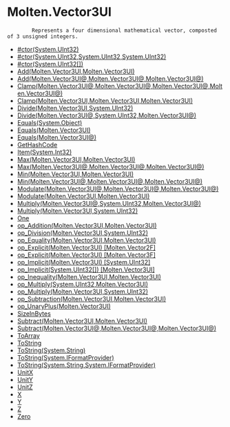 ﻿  
# Molten.Vector3UI

            Represents a four dimensional mathematical vector, composted of 3 unsigned integers.
            
  
*  [#ctor(System.UInt32)](docs/Molten.Math/Molten/Vector3UI/#ctor.md)  
*  [#ctor(System.UInt32,System.UInt32,System.UInt32)](docs/Molten.Math/Molten/Vector3UI/#ctor.md)  
*  [#ctor(System.UInt32[])](docs/Molten.Math/Molten/Vector3UI/#ctor.md)  
*  [Add(Molten.Vector3UI,Molten.Vector3UI)](docs/Molten.Math/Molten/Vector3UI/Add.md)  
*  [Add(Molten.Vector3UI@,Molten.Vector3UI@,Molten.Vector3UI@)](docs/Molten.Math/Molten/Vector3UI/Add.md)  
*  [Clamp(Molten.Vector3UI@,Molten.Vector3UI@,Molten.Vector3UI@,Molten.Vector3UI@)](docs/Molten.Math/Molten/Vector3UI/Clamp.md)  
*  [Clamp(Molten.Vector3UI,Molten.Vector3UI,Molten.Vector3UI)](docs/Molten.Math/Molten/Vector3UI/Clamp.md)  
*  [Divide(Molten.Vector3UI,System.UInt32)](docs/Molten.Math/Molten/Vector3UI/Divide.md)  
*  [Divide(Molten.Vector3UI@,System.UInt32,Molten.Vector3UI@)](docs/Molten.Math/Molten/Vector3UI/Divide.md)  
*  [Equals(System.Object)](docs/Molten.Math/Molten/Vector3UI/Equals.md)  
*  [Equals(Molten.Vector3UI)](docs/Molten.Math/Molten/Vector3UI/Equals.md)  
*  [Equals(Molten.Vector3UI@)](docs/Molten.Math/Molten/Vector3UI/Equals.md)  
*  [GetHashCode](docs/Molten.Math/Molten/Vector3UI/GetHashCode.md)  
*  [Item(System.Int32)](docs/Molten.Math/Molten/Vector3UI/Item.md)  
*  [Max(Molten.Vector3UI,Molten.Vector3UI)](docs/Molten.Math/Molten/Vector3UI/Max.md)  
*  [Max(Molten.Vector3UI@,Molten.Vector3UI@,Molten.Vector3UI@)](docs/Molten.Math/Molten/Vector3UI/Max.md)  
*  [Min(Molten.Vector3UI,Molten.Vector3UI)](docs/Molten.Math/Molten/Vector3UI/Min.md)  
*  [Min(Molten.Vector3UI@,Molten.Vector3UI@,Molten.Vector3UI@)](docs/Molten.Math/Molten/Vector3UI/Min.md)  
*  [Modulate(Molten.Vector3UI@,Molten.Vector3UI@,Molten.Vector3UI@)](docs/Molten.Math/Molten/Vector3UI/Modulate.md)  
*  [Modulate(Molten.Vector3UI,Molten.Vector3UI)](docs/Molten.Math/Molten/Vector3UI/Modulate.md)  
*  [Multiply(Molten.Vector3UI@,System.UInt32,Molten.Vector3UI@)](docs/Molten.Math/Molten/Vector3UI/Multiply.md)  
*  [Multiply(Molten.Vector3UI,System.UInt32)](docs/Molten.Math/Molten/Vector3UI/Multiply.md)  
*  [One](docs/Molten.Math/Molten/Vector3UI/One.md)  
*  [op_Addition(Molten.Vector3UI,Molten.Vector3UI)](docs/Molten.Math/Molten/Vector3UI/op_Addition.md)  
*  [op_Division(Molten.Vector3UI,System.UInt32)](docs/Molten.Math/Molten/Vector3UI/op_Division.md)  
*  [op_Equality(Molten.Vector3UI,Molten.Vector3UI)](docs/Molten.Math/Molten/Vector3UI/op_Equality.md)  
*  [op_Explicit(Molten.Vector3UI) [Molten.Vector2F]](docs/Molten.Math/Molten/Vector3UI/op_Explicit.md)  
*  [op_Explicit(Molten.Vector3UI) [Molten.Vector3F]](docs/Molten.Math/Molten/Vector3UI/op_Explicit.md)  
*  [op_Implicit(Molten.Vector3UI) [System.UInt32]](docs/Molten.Math/Molten/Vector3UI/op_Implicit.md)  
*  [op_Implicit(System.UInt32[]) [Molten.Vector3UI]](docs/Molten.Math/Molten/Vector3UI/op_Implicit.md)  
*  [op_Inequality(Molten.Vector3UI,Molten.Vector3UI)](docs/Molten.Math/Molten/Vector3UI/op_Inequality.md)  
*  [op_Multiply(System.UInt32,Molten.Vector3UI)](docs/Molten.Math/Molten/Vector3UI/op_Multiply.md)  
*  [op_Multiply(Molten.Vector3UI,System.UInt32)](docs/Molten.Math/Molten/Vector3UI/op_Multiply.md)  
*  [op_Subtraction(Molten.Vector3UI,Molten.Vector3UI)](docs/Molten.Math/Molten/Vector3UI/op_Subtraction.md)  
*  [op_UnaryPlus(Molten.Vector3UI)](docs/Molten.Math/Molten/Vector3UI/op_UnaryPlus.md)  
*  [SizeInBytes](docs/Molten.Math/Molten/Vector3UI/SizeInBytes.md)  
*  [Subtract(Molten.Vector3UI,Molten.Vector3UI)](docs/Molten.Math/Molten/Vector3UI/Subtract.md)  
*  [Subtract(Molten.Vector3UI@,Molten.Vector3UI@,Molten.Vector3UI@)](docs/Molten.Math/Molten/Vector3UI/Subtract.md)  
*  [ToArray](docs/Molten.Math/Molten/Vector3UI/ToArray.md)  
*  [ToString](docs/Molten.Math/Molten/Vector3UI/ToString.md)  
*  [ToString(System.String)](docs/Molten.Math/Molten/Vector3UI/ToString.md)  
*  [ToString(System.IFormatProvider)](docs/Molten.Math/Molten/Vector3UI/ToString.md)  
*  [ToString(System.String,System.IFormatProvider)](docs/Molten.Math/Molten/Vector3UI/ToString.md)  
*  [UnitX](docs/Molten.Math/Molten/Vector3UI/UnitX.md)  
*  [UnitY](docs/Molten.Math/Molten/Vector3UI/UnitY.md)  
*  [UnitZ](docs/Molten.Math/Molten/Vector3UI/UnitZ.md)  
*  [X](docs/Molten.Math/Molten/Vector3UI/X.md)  
*  [Y](docs/Molten.Math/Molten/Vector3UI/Y.md)  
*  [Z](docs/Molten.Math/Molten/Vector3UI/Z.md)  
*  [Zero](docs/Molten.Math/Molten/Vector3UI/Zero.md)
